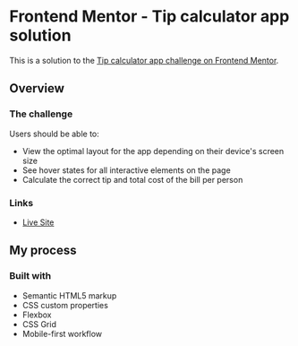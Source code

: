 # Frontend Mentor - Tip calculator app solution

This is a solution to the [Tip calculator app challenge on Frontend Mentor](https://www.frontendmentor.io/challenges/tip-calculator-app-ugJNGbJUX).


## Overview

### The challenge

Users should be able to:

- View the optimal layout for the app depending on their device's screen size
- See hover states for all interactive elements on the page
- Calculate the correct tip and total cost of the bill per person

### Links

- [Live Site](https://smh1988-2.github.io/fem-tip-calculator/)

## My process

### Built with

- Semantic HTML5 markup
- CSS custom properties
- Flexbox
- CSS Grid
- Mobile-first workflow